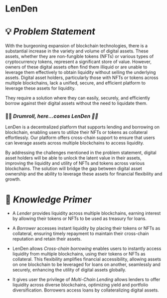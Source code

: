 # LenDen
# 💡 *Problem Statement*

With the burgeoning expansion of blockchain technologies, there is a substantial increase in the variety and volume of digital assets. These assets, whether they are non-fungible tokens (NFTs) or various types of cryptocurrency tokens, represent a significant store of value. However, owners of these digital assets often find them illiquid or are unable to leverage them effectively to obtain liquidity without selling the underlying assets. Digital asset holders, particularly those with NFTs or tokens across multiple blockchains, lack a unified, secure, and efficient platform to leverage these assets for liquidity. 

They require a solution where they can easily, securely, and efficiently borrow against their digital assets without the need to liquidate them.

### 🥁🥁 *Drumroll, here...comes LenDen 🤝🤝*

LenDen is a decentralized platform that supports lending and borrowing on blockchain, enabling users to utilize their NFTs or tokens as collateral effortlessly. Our platform offers cross-chain support to ensure that users can leverage assets across multiple blockchains to access liquidity.

By addressing the challenges mentioned in the problem statement, digital asset holders will be able to unlock the latent value in their assets, improving the liquidity and utility of NFTs and tokens across various blockchains. The solution will bridge the gap between digital asset ownership and the ability to leverage these assets for financial flexibility and growth.

# 🧠 *Knowledge Primer*

- A _Lender_ provides liquidity across multiple blockchains, earning interest by allowing their tokens or NFTs to be used as treasury for loans.

- A _Borrower_ accesses instant liquidity by placing their tokens or NFTs as collateral, ensuring timely repayment to maintain their cross-chain reputation and retain their assets.

-  LenDen allows _Cross-chain borrowing_ enables users to instantly access liquidity from multiple blockchains, using their tokens or NFTs as collateral. This flexibility amplifies financial accessibility, allowing assets on one blockchain to be leveraged for loans on another, seamlessly and securely, enhancing the utility of digital assets globally.

- It gives user the privilege of _Multi-Chain Lending_ allows lenders to offer liquidity across diverse blockchains, optimizing yield and portfolio diversification. Borrowers access loans by collateralizing digital assets.
  
